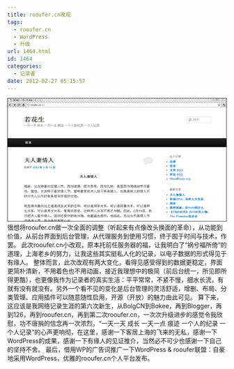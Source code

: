 ```yaml
---
title: rooufer.cn改观
tags:
  - rooufer.cn
  - WordPress
  - 升级
url: 1464.html
id: 1464
categories:
  - 记录者
date: 2012-02-27 05:15:57
---
```


[![](/images/uploads/2012/02/若花生网络改观.jpg "若花生网络改观")](/images/uploads/2012/02/若花生网络改观.jpg) 很想将rooufer.cn做一次全面的调整（听起来有点像改头换面的革命），从功能到价值，从前台界面到后台管理，从代理服务到使用习惯，终于囿于时间与技术，作罢。 此次rooufer.cn小改观，原本托前任服务器的福，让我明白了“祸兮福所倚”的道理，上海老乡的努力，让我这些其实挺私人化的记录，以电子数据的形式得见于有缘人。 整体而言，此次改观有两大变化，看得见感受得到的数据更稳定，界面更简朴清新，不用着色也不用动画，接近我理想中的极简（前后台统一，所见即所得更酷），也更像我作为记录者的真实生活：平平常常，不紧不慢，细水长流，有就有没有就没有。另外一个看不见的变化是后台管理的灵活舒适，增删、布局、分类管理、应用插件可以随意随性启用，开源（开放）的魅力由此可见。 算下来，这应该是我网络记录生涯的第六次新生，从BolgCN到Bokee，再到Blogger，再到126，再到rooufer.cn，再到第二次rooufer.cn，一次次升级进步的感觉令我欣慰，功不唐捐的信念再一次浓烈，“一天一天 成长 一天一点 痕迹 一个人的纪录 一个人记录”的心声更响彻，在这里，感谢一下客居上海的飞来的无私，感谢一下WordPress的成果，感谢一下有缘人的见证推介，当然必不可少也感谢一下自己的坚持不舍。 最后，借用WP的广告词推广一下WordPress & rooufer联盟：自豪地采用WordPress，优雅的rooufer.cn个人平台发布。